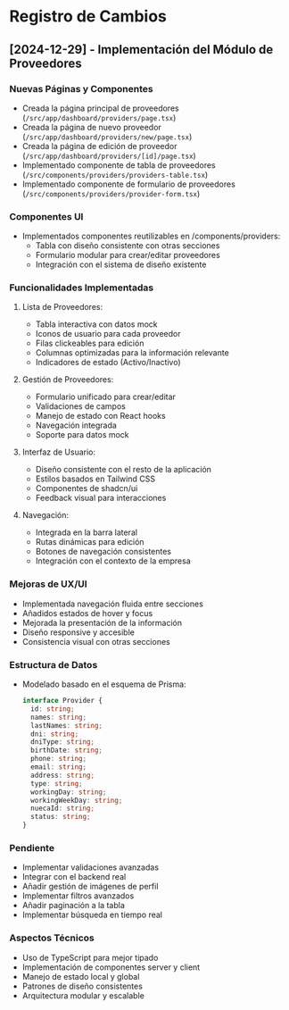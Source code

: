 # Registro de Cambios

## [2024-12-29] - Implementación del Módulo de Proveedores

### Nuevas Páginas y Componentes
- Creada la página principal de proveedores (`/src/app/dashboard/providers/page.tsx`)
- Creada la página de nuevo proveedor (`/src/app/dashboard/providers/new/page.tsx`)
- Creada la página de edición de proveedor (`/src/app/dashboard/providers/[id]/page.tsx`)
- Implementado componente de tabla de proveedores (`/src/components/providers/providers-table.tsx`)
- Implementado componente de formulario de proveedores (`/src/components/providers/provider-form.tsx`)

### Componentes UI
- Implementados componentes reutilizables en /components/providers:
  - Tabla con diseño consistente con otras secciones
  - Formulario modular para crear/editar proveedores
  - Integración con el sistema de diseño existente

### Funcionalidades Implementadas
1. Lista de Proveedores:
   - Tabla interactiva con datos mock
   - Iconos de usuario para cada proveedor
   - Filas clickeables para edición
   - Columnas optimizadas para la información relevante
   - Indicadores de estado (Activo/Inactivo)

2. Gestión de Proveedores:
   - Formulario unificado para crear/editar
   - Validaciones de campos
   - Manejo de estado con React hooks
   - Navegación integrada
   - Soporte para datos mock

3. Interfaz de Usuario:
   - Diseño consistente con el resto de la aplicación
   - Estilos basados en Tailwind CSS
   - Componentes de shadcn/ui
   - Feedback visual para interacciones

4. Navegación:
   - Integrada en la barra lateral
   - Rutas dinámicas para edición
   - Botones de navegación consistentes
   - Integración con el contexto de la empresa

### Mejoras de UX/UI
- Implementada navegación fluida entre secciones
- Añadidos estados de hover y focus
- Mejorada la presentación de la información
- Diseño responsive y accesible
- Consistencia visual con otras secciones

### Estructura de Datos
- Modelado basado en el esquema de Prisma:
  ```typescript
  interface Provider {
    id: string;
    names: string;
    lastNames: string;
    dni: string;
    dniType: string;
    birthDate: string;
    phone: string;
    email: string;
    address: string;
    type: string;
    workingDay: string;
    workingWeekDay: string;
    nuecaId: string;
    status: string;
  }
  ```

### Pendiente
- Implementar validaciones avanzadas
- Integrar con el backend real
- Añadir gestión de imágenes de perfil
- Implementar filtros avanzados
- Añadir paginación a la tabla
- Implementar búsqueda en tiempo real

### Aspectos Técnicos
- Uso de TypeScript para mejor tipado
- Implementación de componentes server y client
- Manejo de estado local y global
- Patrones de diseño consistentes
- Arquitectura modular y escalable